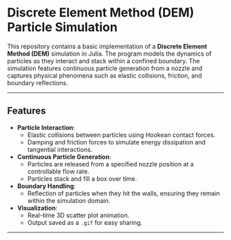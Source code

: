 # Discrete Element Method (DEM) Particle Simulation

This repository contains a basic implementation of a **Discrete Element Method (DEM)** simulation in Julia. The program models the dynamics of particles as they interact and stack within a confined boundary. The simulation features continuous particle generation from a nozzle and captures physical phenomena such as elastic collisions, friction, and boundary reflections.

---

## Features
- **Particle Interaction**:
  - Elastic collisions between particles using Hookean contact forces.
  - Damping and friction forces to simulate energy dissipation and tangential interactions.
- **Continuous Particle Generation**:
  - Particles are released from a specified nozzle position at a controllable flow rate.
  - Particles stack and fill a box over time.
- **Boundary Handling**:
  - Reflection of particles when they hit the walls, ensuring they remain within the simulation domain.
- **Visualization**:
  - Real-time 3D scatter plot animation.
  - Output saved as a `.gif` for easy sharing.

---
